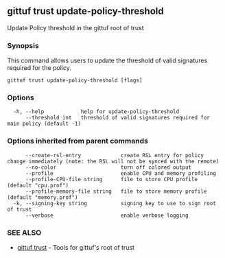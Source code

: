 ## gittuf trust update-policy-threshold

Update Policy threshold in the gittuf root of trust

### Synopsis

This command allows users to update the threshold of valid signatures required for the policy.

```
gittuf trust update-policy-threshold [flags]
```

### Options

```
  -h, --help            help for update-policy-threshold
      --threshold int   threshold of valid signatures required for main policy (default -1)
```

### Options inherited from parent commands

```
      --create-rsl-entry             create RSL entry for policy change immediately (note: the RSL will not be synced with the remote)
      --no-color                     turn off colored output
      --profile                      enable CPU and memory profiling
      --profile-CPU-file string      file to store CPU profile (default "cpu.prof")
      --profile-memory-file string   file to store memory profile (default "memory.prof")
  -k, --signing-key string           signing key to use to sign root of trust
      --verbose                      enable verbose logging
```

### SEE ALSO

* [gittuf trust](gittuf_trust.md)	 - Tools for gittuf's root of trust

